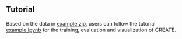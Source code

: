 ## Tutorial
Based on the data in [example.zip](https://github.com/cuixj19/CREATE/raw/main/example/example.zip), users can follow the tutorial [example.ipynb](https://github.com/cuixj19/CREATE/blob/main/example.ipynb) for the training, evaluation and visualization of CREATE.


